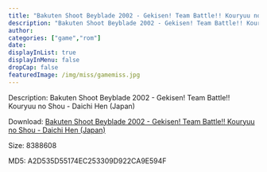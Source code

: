 ```yaml
---
title: "Bakuten Shoot Beyblade 2002 - Gekisen! Team Battle!! Kouryuu no Shou - Daichi Hen (Japan)"
description: "Bakuten Shoot Beyblade 2002 - Gekisen! Team Battle!! Kouryuu no Shou - Daichi Hen (Japan)"
author: 
categories: ["game","rom"]
date: 
displayInList: true
displayInMenu: false
dropCap: false
featuredImage: /img/miss/gamemiss.jpg
---
```


Description: Bakuten Shoot Beyblade 2002 - Gekisen! Team Battle!! Kouryuu no Shou - Daichi Hen (Japan)

Download: <a style="text-decoration:underline;" href="https://mega.nz/#!CeZEFSCZ!SAhLyf747TOeXvhuA5bmViS5hPn-QJQ2BaUc8jsEe4s" target = "_blank" rel = "nofollow" > Bakuten Shoot Beyblade 2002 - Gekisen! Team Battle!! Kouryuu no Shou - Daichi Hen (Japan)</a>

Size: 8388608

MD5: A2D535D55174EC253309D922CA9E594F

